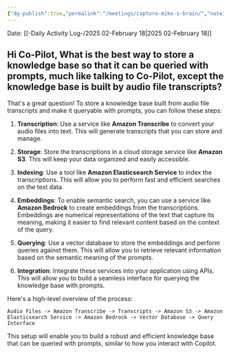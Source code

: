 ```yaml
---
{"dg-publish":true,"permalink":"/meetings/capture-mike-s-brain/","noteIcon":"","created":"2025-02-18T14:43:31.738-06:00"}
---
```


Date: [[-Daily Activity Log-/2025 02-February 18\|2025 02-February 18]]

## Hi Co-Pilot, What is the best way to store a knowledge base so that it can be queried with prompts, much like talking to Co-Pilot, except the knowledge base is built by audio file transcripts?

That's a great question! To store a knowledge base built from audio file transcripts and make it queryable with prompts, you can follow these steps:

1. **Transcription**: Use a service like **Amazon Transcribe** to convert your audio files into text. This will generate transcripts that you can store and manage.

2. **Storage**: Store the transcriptions in a cloud storage service like **Amazon S3**. This will keep your data organized and easily accessible.

3. **Indexing**: Use a tool like **Amazon Elasticsearch Service** to index the transcriptions. This will allow you to perform fast and efficient searches on the text data.

4. **Embeddings**: To enable semantic search, you can use a service like **Amazon Bedrock** to create embeddings from the transcriptions. Embeddings are numerical representations of the text that capture its meaning, making it easier to find relevant content based on the context of the query.

5. **Querying**: Use a vector database to store the embeddings and perform queries against them. This will allow you to retrieve relevant information based on the semantic meaning of the prompts.

6. **Integration**: Integrate these services into your application using APIs. This will allow you to build a seamless interface for querying the knowledge base with prompts.

Here's a high-level overview of the process:

```plaintext
Audio Files -> Amazon Transcribe -> Transcripts -> Amazon S3 -> Amazon Elasticsearch Service -> Amazon Bedrock -> Vector Database -> Query Interface
```

This setup will enable you to build a robust and efficient knowledge base that can be queried with prompts, similar to how you interact with Copilot.

